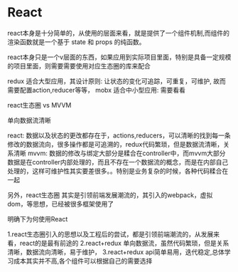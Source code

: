 React
===

react本身是十分简单的，从使用的层面来看，就是提供了一个组件机制,而组件的渲染函数就是一个基于 state 和 props 的纯函数。

react本身只是一个v层面的东西，如果应用到实际项目里面，特别是具备一定规模的项目里面，则需要需要使用对应生态圈的库来配合

redux 适合大型应用，其设计原则: 让状态的变化可追踪，可重复，可维护,
故而需要配置action,reducer等等，
mobx 适合中小型应用: 需要看看

react生态圈 vs MVVM 

单向数据流清晰

react: 数据以及状态的更改都存在于，actions,reducers，可以清晰的找到每一条修改的数据流向，很多操作都是可追溯的，redux代码繁琐，但是数据流清晰，关系清晰
mvvm: 数据的修改与绑定大部分是糅合在controller中，而mvvm大部分数据是在controller内部处理的，而且不存在一个数据流的概念，而是在内部自己处理的，这样可维护性其实要差很多。。特别是业务复杂的时候，各种代码糅合在一起

另外，react生态圈 其实是引领前端发展潮流的，其引入的webpack，虚拟dom，等思想，已经被很多框架使用了

明确下为何使用React

1.react生态圈引入的思想以及工程后的尝试，都是引领前端潮流的，从发展来看，react的是最有前途的
2.react+redux 单向数据流，虽然代码繁琐，但是关系清晰，数据流向清晰，易于维护，
3.react+redux api简单易用，迭代稳定,总体学习成本其实并不高,各个组件可以根据自己的需要选择
